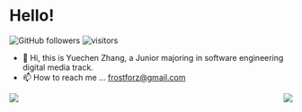 # Hello!

![GitHub followers](https://img.shields.io/github/followers/Zhang-ycc?style=social)
![visitors](https://visitor-badge.glitch.me/badge?page_id=Zhang-ycc)

- 👋 Hi, this is Yuechen Zhang, a Junior majoring in software engineering digital media track.
- 📫 How to reach me ... frostforz@gmail.com

<img align="left" src="https://github-readme-stats.vercel.app/api?username=Zhang-ycc&count_private=true&show_icons=true&theme=tokyonight" />

<img align="right" src="https://github-readme-stats.vercel.app/api/top-langs/?username=Zhang-ycc&layout=compact&theme=tokyonight&hide=JupyterNotebook" />
